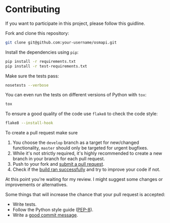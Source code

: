 # Contributing

If you want to participate in this project, please follow this guidline.

Fork and clone this repository:

```bash
git clone git@github.com:your-username/osmapi.git
```

Install the dependencies using `pip`:

```bash
pip install -r requirements.txt
pip install -r test-requirements.txt
```

Make sure the tests pass:

```bash
nosetests --verbose
```

You can even run the tests on different versions of Python with `tox`:

```bash
tox
```

To ensure a good quality of the code use `flake8` to check the code style:

```bash
flake8 --install-hook
```

To create a pull request make sure

1. You choose the `develop` branch as a target for new/changed functionality, `master` should only be targeted for urgent bugfixes.
2. While it's not strictly required, it's highly recommended to create a new branch in your branch for each pull request.
3. Push to your fork and [submit a pull request][pr].
4. Check if the [build ran successfully][ci] and try to improve your code if not.

At this point you're waiting for my review.
I might suggest some changes or improvements or alternatives.

Some things that will increase the chance that your pull request is accepted:

* Write tests.
* Follow the Python style guide ([PEP-8][pep8]).
* Write a [good commit message][commit].

[ci]: https://travis-ci.org/metaodi/osmapi
[pr]: https://github.com/metaodi/osmapi/compare/
[pep8]: https://www.python.org/dev/peps/pep-0008/
[style]: https://github.com/thoughtbot/guides/tree/master/style
[commit]: http://tbaggery.com/2008/04/19/a-note-about-git-commit-messages.html
